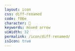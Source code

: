 ```yaml
---
layout: icon
css: diff-renamed
code: f06e
character: 
keywords: moved arrow
uiWidth: 32
permalink: /icon/diff-renamed/
isIcon: true
---
```

